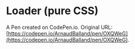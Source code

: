 # Loader (pure CSS)

A Pen created on CodePen.io. Original URL: [https://codepen.io/ArnaudBalland/pen/OXQWeG](https://codepen.io/ArnaudBalland/pen/OXQWeG).

